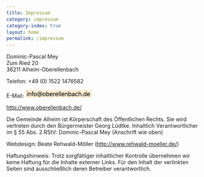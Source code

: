 ```yaml
---
title: Impressum
category: impressum
category-index: true
layout: home
permalink: /impressum
---
```


Dominic-Pascal Mey  
Zum Ried 20  
36211 Alheim-Oberellenbach

Telefon: +49 (0) 1522 1476582

E-Mail: ![E-Mail](/assets/images/image_email.png)

<http://www.oberellenbach.de/>

Die Gemeinde Alheim ist Körperschaft des Öffentlichen Rechts.
Sie wird vertreten durch den Bürgermeister Georg Lüdtke.
Inhaltlich Verantwortlicher im § 55 Abs. 2 RStV: Dominic-Pascal Mey (Anschrift wie oben)

Webdesign: Beate Rehwald-Möller (<http://www.rehwald-moeller.de/>)

Haftungshinweis: Trotz sorgfältiger inhaltlicher Kontrolle übernehmen wir keine Haftung für die Inhalte externer Links. Für den Inhalt der verlinkten Seiten sind ausschließlich deren Betreiber verantwortlich.